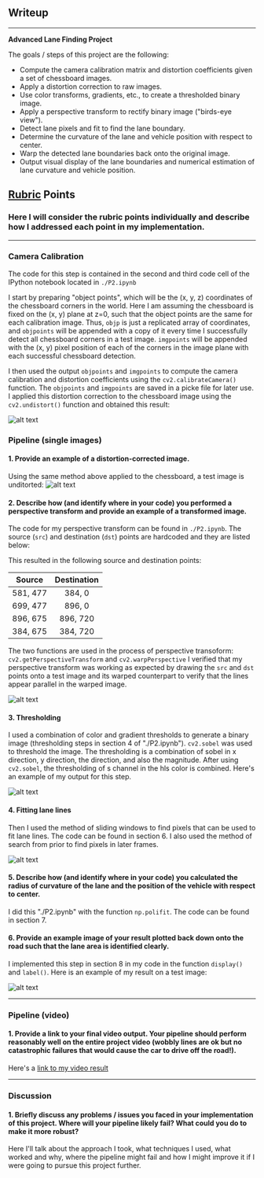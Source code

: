## Writeup 
---

**Advanced Lane Finding Project**

The goals / steps of this project are the following:

* Compute the camera calibration matrix and distortion coefficients given a set of chessboard images.
* Apply a distortion correction to raw images.
* Use color transforms, gradients, etc., to create a thresholded binary image.
* Apply a perspective transform to rectify binary image ("birds-eye view").
* Detect lane pixels and fit to find the lane boundary.
* Determine the curvature of the lane and vehicle position with respect to center.
* Warp the detected lane boundaries back onto the original image.
* Output visual display of the lane boundaries and numerical estimation of lane curvature and vehicle position.

[//]: # (Image References)

[image1]: ./output_images/undistort_calibration1.jpg "Undistorted"
[image2]: ./output_images/undistort_test1.jpg "Road Transformed"
[image3]: ./output_images/threshold_test1.jpg "Binary Example"
[image4]: ./output_images/top_down_test1.jpg "Warp Example"
[image5]: ./output_images/sliding_windows_test1.jpg "Fit Visual"
[image7]: ./output_images/search_from_prior_test1.jpg "Fit line"
[image6]: ./output_images/test1.jpg "Output"
[video1]: ./output_images/project_video.mp4 "Video"

## [Rubric](https://review.udacity.com/#!/rubrics/571/view) Points

### Here I will consider the rubric points individually and describe how I addressed each point in my implementation.  

---

### Camera Calibration

The code for this step is contained in the second and third code cell of the IPython notebook located in `./P2.ipynb` 

I start by preparing "object points", which will be the (x, y, z) coordinates of the chessboard corners in the world. Here I am assuming the chessboard is fixed on the (x, y) plane at z=0, such that the object points are the same for each calibration image.  Thus, `objp` is just a replicated array of coordinates, and `objpoints` will be appended with a copy of it every time I successfully detect all chessboard corners in a test image.  `imgpoints` will be appended with the (x, y) pixel position of each of the corners in the image plane with each successful chessboard detection.  

I then used the output `objpoints` and `imgpoints` to compute the camera calibration and distortion coefficients using the `cv2.calibrateCamera()` function.  The `objpoints` and `imgpoints` are saved in a picke file for later use. I applied this distortion correction to the chessboard image using the `cv2.undistort()` function and obtained this result: 

![alt text][image1]

### Pipeline (single images)

#### 1. Provide an example of a distortion-corrected image.

Using the same method above applied to the chessboard, a test image is unditorted:
![alt text][image2]


#### 2. Describe how (and identify where in your code) you performed a perspective transform and provide an example of a transformed image.

The code for my perspective transform can be found in `./P2.ipynb`. The source (`src`) and destination (`dst`) points are hardcoded and they are listed below:

This resulted in the following source and destination points:

| Source        | Destination   | 
|:-------------:|:-------------:| 
| 581, 477      | 384, 0        | 
| 699, 477      | 896, 0        |
| 896, 675      | 896, 720      |
| 384, 675      | 384, 720      |

The two functions are used in the process of perspective transoform: `cv2.getPerspectiveTransform` and `cv2.warpPerspective` I verified that my perspective transform was working as expected by drawing the `src` and `dst` points onto a test image and its warped counterpart to verify that the lines appear parallel in the warped image.

![alt text][image4]

#### 3. Thresholding

I used a combination of color and gradient thresholds to generate a binary image (thresholding steps in section 4 of "./P2.ipynb").  `cv2.sobel` was used to threshold the image. The thresholding is a combination of sobel in x direction, y direction, the direction, and also the magnitude. After using `cv2.sobel`, the thresholding of s channel in the hls color is combined. Here's an example of my output for this step.

![alt text][image3]

#### 4. Fitting lane lines

Then I used the method of sliding windows to find pixels that can be used to fit lane lines. The code can be found in section 6.
I also used the method of search from prior to find pixels in later frames. 

![alt text][image5]

#### 5. Describe how (and identify where in your code) you calculated the radius of curvature of the lane and the position of the vehicle with respect to center.

I did this "./P2.ipynb" with the function `np.polifit`. The code can be found in section 7.

#### 6. Provide an example image of your result plotted back down onto the road such that the lane area is identified clearly.

I implemented this step in section 8 in my code in the function `display()` and `label()`.  Here is an example of my result on a test image:

![alt text][image6]

---

### Pipeline (video)

#### 1. Provide a link to your final video output.  Your pipeline should perform reasonably well on the entire project video (wobbly lines are ok but no catastrophic failures that would cause the car to drive off the road!).

Here's a [link to my video result](./project_video.mp4)

---

### Discussion

#### 1. Briefly discuss any problems / issues you faced in your implementation of this project.  Where will your pipeline likely fail?  What could you do to make it more robust?

Here I'll talk about the approach I took, what techniques I used, what worked and why, where the pipeline might fail and how I might improve it if I were going to pursue this project further.  
